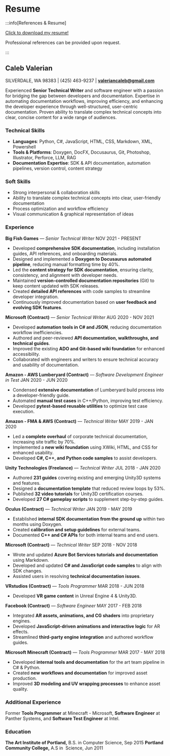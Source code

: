 # Resume

:::info[References & Resume]

[Click to download my resume!](../static/files/caleb_valerian_resume.pdf)

Professional references can be provided upon request.

:::

## Caleb Valerian                                   
SILVERDALE, WA 98383 | (425) 463-9237 | [**valeriancaleb@gmail.com**](mailto:valeriancaleb@gmail.com)

Experienced **Senior Technical Writer** and software engineer with a passion for bridging the gap between developers and documentation. Expertise in automating documentation workflows, improving efficiency, and enhancing the developer experience through well-structured, user-centric documentation. Proven ability to translate complex technical concepts into clear, concise content for a wide range of audiences.

### Technical Skills

- **Languages**: Python, C#, JavaScript, HTML, CSS, Markdown, XML, Powershell
- **Tools & Platforms**: Doxygen, DocFX, Docusaurus, Git, Photoshop, Illustrator, Perforce, LLM, RAG
- **Documentation Expertise**: SDK & API documentation, automation pipelines, version control, content strategy

### Soft Skills

- Strong interpersonal & collaboration skills
- Ability to translate complex technical concepts into clear, user-friendly documentation
- Process optimization and workflow efficiency
- Visual communication & graphical representation of ideas

### Experience

**Big Fish Games** — _Senior Technical Writer_
NOV 2021 - PRESENT

- Developed **comprehensive SDK documentation**, including installation guides, API references, and onboarding materials.
- Designed and implemented a **Doxygen to Docusaurus automated pipeline**, reducing manual formatting time by 40%.
- Led the **content strategy for SDK documentation**, ensuring clarity, consistency, and alignment with developer needs.
- Maintained **version-controlled documentation repositories** (Git) to keep content updated with SDK releases.
- Created **detailed API references** with code samples to streamline developer integration.
- Continuously improved documentation based on **user feedback and evolving SDK features**.

**Microsoft (Contract)** — _Senior Technical Writer_
AUG 2020 - NOV 2021

- Developed **automation tools in C# and JSON**, reducing documentation workflow inefficiencies.
- Authored and peer-reviewed **API documentation, walkthroughs, and technical guides**.
- Improved the existing **ADO and Git-based wiki foundation** for enhanced accessibility.
- Collaborated with engineers and writers to ensure technical accuracy and usability of documentation.

**Amazon - AWS Lumberyard (Contract)** — _Software Development Engineer in Test_
JAN 2020 - JUN 2020

- Condensed **extensive documentation** of Lumberyard build process into a developer-friendly guide.
- Automated **manual test cases** in C++/Python, improving test efficiency.
- Developed **pytest-based reusable utilities** to optimize test case execution.

**Amazon - FMA & AWS (Contract)** — _Technical Writer_
MAY 2019 - JAN 2020

- Led a **complete overhaul** of corporate technical documentation, increasing site traffic by 70%.
- Implemented a **new wiki foundation** using XWiki, HTML, and CSS for enhanced usability.
- Developed **C#, C++, and Python code samples** to assist developers.

**Unity Technologies (Freelance)** — _Technical Writer_
JUL 2018 - JAN 2020

- Authored **231 guides** covering existing and emerging Unity3D systems and features.
- Designed a **documentation template** that reduced review loops by 53%.
- Published **32 video tutorials** for Unity3D certification courses.
- Developed **27 C# gameplay scripts** to supplement step-by-step guides.

**Oculus (Contract)** — _Technical Writer_
JAN 2019 - MAY 2019

- Established **internal SDK documentation from the ground up** within two months using Doxygen.
- Created **calibration and setup guidelines** for external teams.
- Documented **C++ and C# APIs** for both internal teams and end users.

**Microsoft (Contract)** — _Technical Writer_
SEP 2018 - NOV 2018

- Wrote and updated **Azure Bot Services tutorials and documentation** using Markdown.
- Developed and updated **C# and JavaScript code samples** to align with SDK changes.
- Assisted users in resolving **technical documentation issues**.

**VRstudios (Contract)** — _Tools Programmer_
MAR 2018 - JUN 2018
- Developed **VR game content** in Unreal Engine 4 & Unity3D.

**Facebook (Contract)** — _Software Engineer_
MAY 2017 - FEB 2018

- Integrated **AR assets, animations, and CG shaders** into proprietary engines.
- Developed **JavaScript-driven animations and interactive logic** for AR effects.
- Streamlined **third-party engine integration** and authored workflow guides.

**Microsoft Minecraft (Contract)** — _Tools Programmer_
MAR 2017 - MAY 2018

- Developed **internal tools and documentation** for the art team pipeline in C# & Python.
- Created **new workflows and documentation** for improved asset production.
- Improved **3D modeling and UV wrapping processes** to enhance asset quality.

### Additional Experience

Former **Tools Programmer** at Minecraft - Microsoft, **Software Engineer** at Panther Systems, and **Software Test Engineer** at Intel.

### Education

**The Art Institute of Portland,** B.S. in Computer Science, Sep 2015
**Portland Community College,** A.S in  Science, Jun 2011
